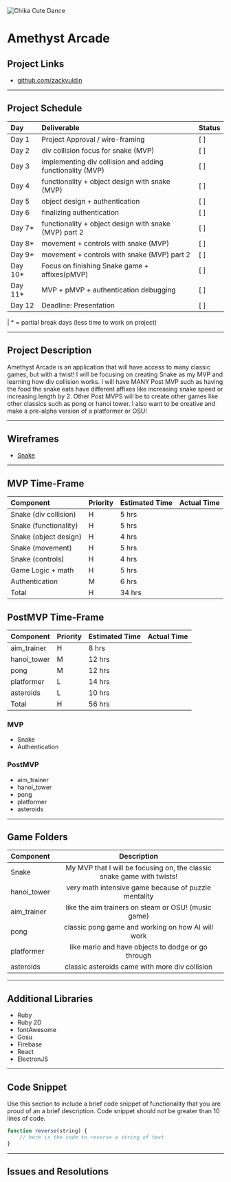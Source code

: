 ![Chika Cute Dance](https://media.tenor.com/images/4fd49de4149a6d348e04f2465a3970af/tenor.gif)

# Amethyst Arcade

## Project Links

- [github.com/zackvuldin](https://github.com/zackvuldin/Amethyst-Arcade)

---

## Project Schedule

| Day   | Deliverable                                          | Status |
| :---- | :--------------------------------------------------- | :----- |
| Day 1 | Project Approval / wire-framing  | [ ]    |
| Day 2 | div collision focus for snake (MVP) | [ ]    |
| Day 3 | implementing div collision and adding functionality (MVP) | [ ]    |
| Day 4 | functionality + object design with snake (MVP) | [ ]    |
| Day 5 | object design + authentication | [ ]    |
| Day 6 | finalizing authentication | [ ]    |
| Day 7* | functionality + object design with snake (MVP) part 2 | [ ]    |
| Day 8* | movement + controls with snake (MVP) | [ ]    |
| Day 9* | movement + controls with snake (MVP) part 2 | [ ]    |
| Day 10*| Focus on finishing Snake game + affixes(pMVP) | [ ]    |
| Day 11* | MVP + pMVP + authentication debugging       | [ ]    |
| Day 12 | Deadline: Presentation                               | [ ]    |

| * = partial break days (less time to work on project)

---

## Project Description

Amethyst Arcade is an application that will have access to many classic games, but with a twist! I will be focusing on creating Snake as my MVP and learning how div collision works. I will have MANY Post MVP such as having the food the snake eats have different affixes like increasing snake speed or increasing length by 2. Other Post MVPS will be to create other games like other classics such as pong or hanoi tower. I also want to be creative and make a pre-alpha version of a platformer or OSU!

---

## Wireframes

- [Snake](https://www.figma.com/file/VIwKzYfr4WN2xe2GDzPUeW/Amethyst-Arcade-Snake?node-id=0%3A1)

---

## MVP Time-Frame

| Component                      | Priority | Estimated Time | Actual Time |
| :----------------------------- | :------- | :------------- | :---------- |
| Snake (div collision) | H | 5 hrs | |
| Snake (functionality) | H | 5 hrs | |
| Snake (object design) | H | 4 hrs | |
| Snake (movement) | H | 5 hrs | |
| Snake (controls) | H | 4 hrs | |
| Game Logic + math | H | 5 hrs | |
| Authentication | M | 6 hrs | |
| Total | H | 34 hrs | |

## PostMVP Time-Frame

| Component                              | Priority | Estimated Time | Actual Time |
| :------------------------------------- | :------- | :------------- | :---------- |
| aim_trainer | H | 8 hrs | |
| hanoi_tower | M | 12 hrs | |
| pong | M | 12 hrs | |
| platformer | L | 14 hrs | |
| asteroids | L | 10 hrs | |
| Total | H | 56 hrs | |

### MVP

- Snake
- Authentication

### PostMVP

- aim_trainer
- hanoi_tower
- pong
- platformer
- asteroids

---

## Game Folders

| Component     |                     Description                      |
| ------------- | :--------------------------------------------------: |
| Snake           | My MVP that I will be focusing on, the classic snake game with twists!     |
| hanoi_tower | very math intensive game because of puzzle mentality |
| aim_trainer | like the aim trainers on steam or OSU! (music game) |
| pong | classic pong game and working on how AI will work |
| platformer | like mario and have objects to dodge or go through |
| asteroids | classic asteroids came with more div collision |

---

## Additional Libraries

- Ruby
- Ruby 2D
- fontAwesome
- Gosu
- Firebase
- React
- ElectronJS

---

## Code Snippet

Use this section to include a brief code snippet of functionality that you are proud of an a brief description. Code snippet should not be greater than 10 lines of code.

```javaScript
function reverse(string) {
	// here is the code to reverse a string of text
}
```

---

## Issues and Resolutions
